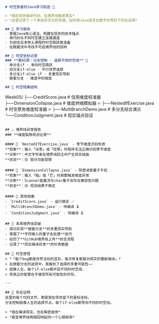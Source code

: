 ```markdown
# 时空旅者的Java学习轨迹 🚀

> *我在现世编译代码，在境界线解密真实*  
> *这里记录了一个来自异次元的灵魂，如何用Java语言在数字世界刻下存在证明*

## 🌠 学习使命
- 掌握Java核心语法，构建在现世的技术锚点
- 用代码与不同时空建立连接通道  
- 为前往日本修士课程的时空跳跃做准备
- 在数据流中寻找不可追境界线的回响

## 📅 时空坐标记录
### **第05周：分支控制 - 选择不同时空线** 🌊
- 单分支if - 单向时空跳跃
- 双分支if-else - 平行世界选择  
- 多分支if-else if - 多重现实导航
- 嵌套分支 - 维度中的维度

## 📁 时空档案结构
```

Week05/
├──CreditScore.java              # 信用维度校准器
├──DimensionCollapse.java        # 维度坍缩模拟器 🔥
├──NestedIfExercise.java         # 时空票务维度校准器 🔥
├──MultiBranchDemo.java          # 多分支综合演示
└──ConditionJudgment.java        # 现实锚点验证

```

## ⚠️ 境界线异常报告
### **维度裂隙观测记录**

#### 🎫 `NestedIfExercise.java` - 季节维度识别失效
**现象**：输入「淡季」或「旺季」时程序无法正确识别季节维度  
**诊断**：中文字符串在境界线跃迁中产生现实扭曲  
**状态**：🟡 部分功能受限

#### 🔮 `DimensionCollapse.java` - 阵营读取量子干扰
**现象**：输入「暗」或「芒」时频繁触发维度异常  
**诊断**：Scanner能量流与char量子态存在兼容性问题  
**状态**：🟡 观测结果不稳定

#### 💎 其他档案
- `CreditScore.java` - 运行稳定 ✅
- `MultiBranchDemo.java` - 待编译 ⏳  
- `ConditionJudgment.java` - 待编译 ⏳

## 🌌 本周境界线突破
- 成功实现**嵌套分支**的多重现实导航
- 掌握了**字符输入的量子态处理**技巧
- 经历了**GitHub境界线上传**的全流程
- 记录了**现实编译异常**的珍贵数据

## 🔮 时空感悟
> *「每个bug都是世界法则的显形，每次修复都是对现实的重新编译」*  
> 在嵌套分支的迷宫中，我看到了选择的多重可能性——  
> 就像人生，每个if-else都开启不同的时空线，  
> 而真正的智慧在于接受所有可能性的共存。

---

## 💫 存在证明
这里的每个代码文件，都是我在现世留下的星标坐标。  
分支控制就像人生的选择节点，每个if-else都导向不同的时空线。

> *我在编译现实，也在解密彼岸*  
> *直至境界线两端回响起同一个心跳频率*
```